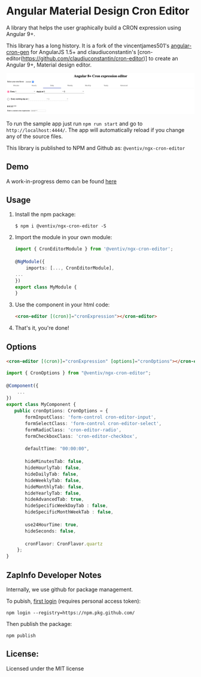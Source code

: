 Angular Material Design Cron Editor
===

A library that helps the user graphically build a CRON expression using Angular 9+. 

This library has a long history. It is a fork of the  vincentjames501's [angular-cron-gen](https://github.com/vincentjames501/angular-cron-gen) 
for AngularJS 1.5+ and claudiuconstantin's [cron-editor(https://github.com/claudiuconstantin/cron-editor)] to create an Angular 9+, Material design
editor.

![screenshot](docs/screenshot.png)

To run the sample app just run `npm run start` and go to `http://localhost:4444/`. The app will automatically reload if you change any of the source files.

This library is published to NPM and Github as: `@ventiv/ngx-cron-editor`

## Demo

A work-in-progress demo can be found [here](https://esarmientoe.github.io/cron-editor/)

## Usage

1. Install the npm package:
    ```
    $ npm i @ventiv/ngx-cron-editor -S
    ```

2. Import the module in your own module:

    ```ts
    import { CronEditorModule } from '@ventiv/ngx-cron-editor';

    @NgModule({
        imports: [..., CronEditorModule],
    ...
    })
    export class MyModule {
    }
    ```

3. Use the component in your html code:

    ```html
    <cron-editor [(cron)]="cronExpression"></cron-editor>
    ```

4. That's it, you're done!

## Options

```html
<cron-editor [(cron)]="cronExpression" [options]="cronOptions"></cron-editor>
```

```ts
import { CronOptions } from "@ventiv/ngx-cron-editor";

@Component({
    ...
})
export class MyComponent {
   public cronOptions: CronOptions = {
       formInputClass: 'form-control cron-editor-input',
       formSelectClass: 'form-control cron-editor-select',
       formRadioClass: 'cron-editor-radio',
       formCheckboxClass: 'cron-editor-checkbox',
       
       defaultTime: "00:00:00",

       hideMinutesTab: false,
       hideHourlyTab: false,
       hideDailyTab: false,
       hideWeeklyTab: false,
       hideMonthlyTab: false,
       hideYearlyTab: false,
       hideAdvancedTab: true,
       hideSpecificWeekDayTab : false,
       hideSpecificMonthWeekTab : false,

       use24HourTime: true,
       hideSeconds: false,

       cronFlavor: CronFlavor.quartz
    };
}
```

## ZapInfo Developer Notes

Internally, we use github for package management.

To pubish, [first login](https://help.github.com/en/articles/configuring-npm-for-use-with-github-package-registry#authenticating-to-github-package-registry) (requires personal access token):

```
npm login --registry=https://npm.pkg.github.com/
```

Then publish the package:

```
npm publish
```

## License:

Licensed under the MIT license

